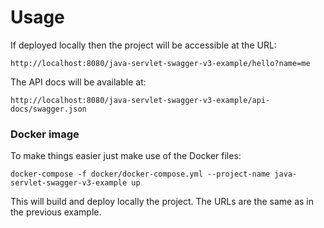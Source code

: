 # Usage

If deployed locally then the project will be accessible at the URL:

```
http://localhost:8080/java-servlet-swagger-v3-example/hello?name=me
```

The API docs will be available at:

```
http://localhost:8080/java-servlet-swagger-v3-example/api-docs/swagger.json
```

### Docker image

To make things easier just make use of the Docker files:

```
docker-compose -f docker/docker-compose.yml --project-name java-servlet-swagger-v3-example up
```

This will build and deploy locally the project. The URLs are the same as in the previous example.